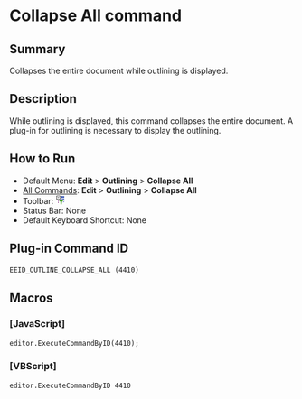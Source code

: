 # Collapse All command

## Summary

Collapses the entire document while outlining is displayed.

## Description

While outlining is displayed, this command collapses the entire document. A plug-in for outlining is necessary to display the outlining.

## How to Run

- Default Menu: **Edit** \> **Outlining** \> **Collapse All**
- [All Commands](../tools/all_commands): **Edit** \> **Outlining** \> **Collapse All**
- Toolbar: ![](../../images/outline_min.png)
- Status Bar: None
- Default Keyboard Shortcut: None

## Plug-in Command ID

```
EEID_OUTLINE_COLLAPSE_ALL (4410)
```

## Macros

### \[JavaScript\]

```
editor.ExecuteCommandByID(4410);
```

### \[VBScript\]

```
editor.ExecuteCommandByID 4410
```

